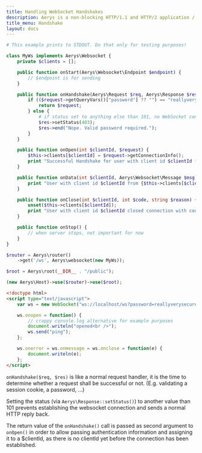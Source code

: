 ```yaml
---
title: Handling WebSocket Handshakes
description: Aerys is a non-blocking HTTP/1.1 and HTTP/2 application / websocket / static file server.
title_menu: Handshake
layout: docs
---
```


```php
# This example prints to STDOUT. Do that only for testing purposes!

class MyWs implements Aerys\Websocket {
	private $clients = [];

	public function onStart(Aerys\Websocket\Endpoint $endpoint) {
		// $endpoint is for sending
	}

	public function onHandshake(Aerys\Request $req, Aerys\Response $res) {
		if (($request->getQueryVars()["password"] ?? "") == "reallyverysecure") {
			return $request;
		} else {
			# if status set to anything else than 101, no WebSocket connection will be established
			$res->setStatus(403);
			$res->end("Nope. Valid password required.");
		}
	}

	public function onOpen(int $clientId, $request) {
		$this->clients[$clientId] = $request->getConnectionInfo();
		print "Successful Handshake for user with client id $clientId from {$this->clients[$clientId]['client_addr']}\n";
	}

	public function onData(int $clientId, Aerys\Websocket\Message $msg) {
		print "User with client id $clientId from {$this->clients[$clientId]['client_addr']} sent: " . (yield $msg) . "\n";
	}

	public function onClose(int $clientId, int $code, string $reason) {
		unset($this->clients[$clientId]);
		print "User with client id $clientId closed connection with code $code\n";
	}

	public function onStop() {
		// when server stops, not important for now
	}
}
```

```php
$router = Aerys\router()
	->get('/ws', Aerys\websocket(new MyWs));

$root = Aerys\root(__DIR__ . "/public");

(new Aerys\Host)->use($router)->use($root);
```

```html
<!doctype html>
<script type="text/javascript">
	var ws = new WebSocket("ws://localhost/ws?password=reallyverysecure");

	ws.onopen = function() {
		// crappy console.log alternative for example purposes
		document.writeln("opened<br />");
		ws.send("ping");
	};

	ws.onerror = ws.onmessage = ws.onclose = function(e) {
		document.writeln(e);
	};
</script>
```

`onHandshake($req, $res)` is like a normal request handler, it is the time to determine whether a request shall be successful or not. (E.g. validating a session cookie, a password, ...)

Setting the status (via `Aerys\Response::setStatus()`) to another value than 101 prevents establishing the websocket connection and sends a normal HTTP reply back.

The return value of the `onHandshake()` call is passed as second argument to `onOpen()` in order to allow passing authentication information and assigning it to a $clientId, as there is no clientId yet before the connection has been established.
